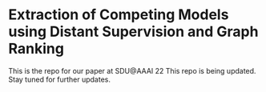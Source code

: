 # Extraction of Competing Models using Distant Supervision and Graph Ranking
This is the repo for our paper at SDU@AAAI 22
This repo is being updated. Stay tuned for further updates.
